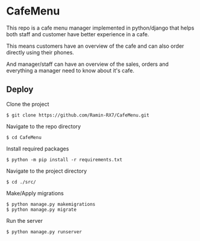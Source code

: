 # CafeMenu


This repo is a cafe menu manager implemented in python/django that helps both staff and customer have better experience in a cafe.

This means customers have an overview of the cafe and can also order directly using their phones.

And manager/staff can have an overview of the sales, orders and everything a manager need to know about it's cafe.



## Deploy

Clone the project

    $ git clone https://github.com/Ramin-RX7/CafeMenu.git


Navigate to the repo directory

    $ cd CafeMenu


Install required packages

    $ python -m pip install -r requirements.txt


Navigate to the project directory

    $ cd ./src/


Make/Apply migrations

    $ python manage.py makemigrations
    $ python manage.py migrate


Run the server

    $ python manage.py runserver

